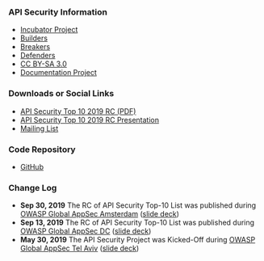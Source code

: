 ### API Security Information

* [Incubator Project][inc-proj]
* [Builders][builders]
* [Breakers][breakers]
* [Defenders][defenders]
* [CC BY-SA 3.0][license]
* [Documentation Project][doc-proj]

### Downloads or Social Links

* [API Security Top 10 2019 RC (PDF)][rc-pdf]
* [API Security Top 10 2019 RC Presentation][rc-ppt]
* [Mailing List][ml]

### Code Repository

* [GitHub][github]

### Change Log

* **Sep 30, 2019**
  The RC of API Security Top-10 List was published during [OWASP Global AppSec
  Amsterdam][ams] ([slide deck][ams-slides])
* **Sep 13, 2019**
  The RC of API Security Top-10 List was published during [OWASP Global AppSec
  DC][dc] ([slide deck][dc-slides])
* **May 30, 2019**
  The API Security Project was Kicked-Off during [OWASP Global AppSec Tel
  Aviv][telaviv] ([slide deck][telaviv-slides])

[inc-proj]: #incubator-project
[builders]: #builders
[breakers]: #breakers
[defenders]: #defenders
[license]: http://creativecommons.org/licenses/by-sa/3.0/
[doc-proj]: #documentation-project
[rc-pdf]: https://github.com/OWASP/API-Security/raw/master/2019/en/dist/owasp-api-security-top-10.pdf
[rc-ppt]: https://www.owasp.org/images/5/59/API_Security_Top_10_RC.pdf
[github]: https://github.com/OWASP/API-Security
[ml]: https://groups.google.com/a/owasp.org/d/forum/api-security-project
[ams]: https://ams.globalappsec.org/
[ams-slides]: https://www.owasp.org/index.php/File:API_Security_Top_10_RC_-_Global_AppSec_AMS.pdf
[dc]: https://dc.globalappsec.org/
[dc-slides]: https://www.owasp.org/index.php/File:API_Security_Top_10_RC.pdf
[telaviv]: https://telaviv.appsecglobal.org/
[telaviv-slides]: https://www.owasp.org/index.php/File:OWASP_APIs_Security_Project_Kick_Off.pdf
